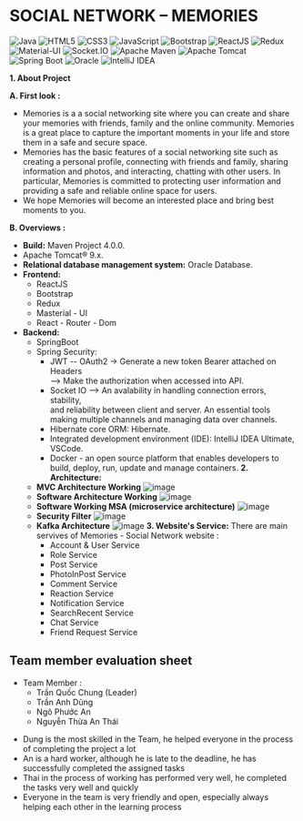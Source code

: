 # SOCIAL NETWORK – MEMORIES
![Java](https://img.shields.io/badge/java-%23ED8B00.svg?style=for-the-badge&logo=java&logoColor=white)
![HTML5](https://img.shields.io/badge/html5-%23E34F26.svg?style=for-the-badge&logo=html5&logoColor=white)
![CSS3](https://img.shields.io/badge/css3-%231572B6.svg?style=for-the-badge&logo=css3&logoColor=white)
![JavaScript](https://img.shields.io/badge/javascript-%23323330.svg?style=for-the-badge&logo=javascript&logoColor=%23F7DF1E)
![Bootstrap](https://img.shields.io/badge/bootstrap-%23563D7C.svg?style=for-the-badge&logo=bootstrap&logoColor=white)
![ReactJS](https://img.shields.io/badge/-ReactJs-61DAFB?logo=react&logoColor=white&style=for-the-badge)
![Redux](https://img.shields.io/badge/Redux-593D88?style=for-the-badge&logo=redux&logoColor=white)
![Material-UI](https://img.shields.io/badge/Material%20UI-007FFF?style=for-the-badge&logo=mui&logoColor=white)
![Socket.IO](https://img.shields.io/badge/Socket.io-010101?&style=for-the-badge&logo=Socket.io&logoColor=white)
![Apache Maven](https://img.shields.io/badge/Apache%20Maven-C71A36?style=for-the-badge&logo=Apache%20Maven&logoColor=white)
![Apache Tomcat](https://img.shields.io/badge/apache%20tomcat-%23F8DC75.svg?style=for-the-badge&logo=apache-tomcat&logoColor=black)
![Spring Boot](https://img.shields.io/badge/Spring_Boot-F2F4F9?style=for-the-badge&logo=spring-boot)
![Oracle](https://img.shields.io/badge/Oracle-F80000?style=for-the-badge&logo=Oracle&logoColor=white)
![IntelliJ IDEA](https://img.shields.io/badge/IntelliJIDEA-000000.svg?style=for-the-badge&logo=intellij-idea&logoColor=white)

**1. About Project**

 **A. First look :**
* Memories is a a social networking site where you can create and share your memories with friends, family and the online community. Memories is a great place to capture the important moments in your life and store them in a safe and secure space.
* Memories has the basic features of a social networking site such as creating a personal profile, connecting with friends and family, sharing information and photos, and interacting, chatting with other users. In particular, Memories is committed to protecting user information and providing a safe and reliable online space for users.
* We hope Memories will become an interested place and bring best moments to you.

**B. Overviews :**
*	**Build:** Maven Project 4.0.0.
*	Apache Tomcat® 9.x.
*	**Relational database management system:** Oracle Database.
* **Frontend:**  
  * ReactJS
  * Bootstrap
  * Redux
  * Masterial - UI
  * React - Router - Dom
* **Backend:**
  * SpringBoot
  * Spring Security:
    * 	JWT -- OAuth2 -> Generate a new token Bearer attached on Headers<br/> --> Make the authorization when accessed into API.
    * 	Socket IO --> An avalability in handling connection errors, stability,<br/> and reliability between client and server. An essential tools making multiple channels and managing data over channels.
    * 	Hibernate core ORM: Hibernate.
    * 	Integrated development environment (IDE): IntelliJ IDEA Ultimate, VSCode.
    * 	Docker - an open source platform that enables developers to build, deploy, run, update and manage containers.
**2. Architecture:**
  * **MVC Architecture Working**
  ![image](https://user-images.githubusercontent.com/114813626/226091592-ebea7b36-615d-4493-b354-69aba3856051.png)
  * **Software Architecture Working**
  ![image](https://user-images.githubusercontent.com/114813626/226091654-47fb2b55-9c53-479f-aec6-c2fed256d29e.png)
  * **Software Working MSA (microservice architecture)**
  ![image](https://user-images.githubusercontent.com/114813626/226091693-93e54d8c-499c-4bb0-9ca0-9eb1466e58bd.png)
  * **Security Filter**
  ![image](https://user-images.githubusercontent.com/114813626/226091893-a636386c-2998-4890-8008-ec053d21428a.png)
  * **Kafka Architecture**
  ![image](https://user-images.githubusercontent.com/114813626/226091919-3ccb91dc-aef6-43a9-884c-0525e7057f47.png)
**3. Website's Service:**
  There are main servives of Memories - Social Network website :
    * 	Account & User Service
    * Role Service
    * Post Service
    * PhotoInPost Service
    * Comment Service
    * Reaction Service
    * Notification Service
    * SearchRecent Service
    * Chat Service
    * Friend Request Service
    
 ## Team member evaluation sheet
   * Team Member :
     * Trần Quốc Chung (Leader)
     * Trần Anh Dũng
     * Ngô Phước An
     * Nguyễn Thừa An Thái
   - Dung is the most skilled in the Team, he helped everyone in the process of completing the project a lot
   - An is a hard worker, although he is late to the deadline, he has successfully completed the assigned tasks
   - Thai in the process of working has performed very well, he completed the tasks very well and quickly
   - Everyone in the team is very friendly and open, especially always helping each other in the learning process
   
